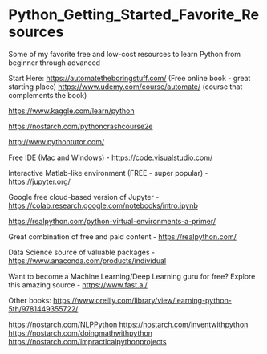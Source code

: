 # Python_Getting_Started_Favorite_Resources
Some of my favorite free and low-cost resources to learn Python from beginner through advanced

Start Here:  https://automatetheboringstuff.com/ (Free online book - great starting place)
https://www.udemy.com/course/automate/ (course that complements the book)

https://www.kaggle.com/learn/python

https://nostarch.com/pythoncrashcourse2e

http://www.pythontutor.com/

Free IDE (Mac and Windows) - https://code.visualstudio.com/

Interactive Matlab-like environment (FREE - super popular) -  https://jupyter.org/

Google free cloud-based version of Jupyter - https://colab.research.google.com/notebooks/intro.ipynb

https://realpython.com/python-virtual-environments-a-primer/

Great combination of free and paid content - https://realpython.com/

Data Science source of valuable packages - https://www.anaconda.com/products/individual

Want to become a Machine Learning/Deep Learning guru for free? Explore this amazing source - https://www.fast.ai/

Other books:
https://www.oreilly.com/library/view/learning-python-5th/9781449355722/

https://nostarch.com/NLPPython
https://nostarch.com/inventwithpython
https://nostarch.com/doingmathwithpython
https://nostarch.com/impracticalpythonprojects
